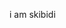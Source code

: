 i am skibidi

<!---
pirranhax/pirranhax is a ✨ special ✨ repository because its `README.md` (this file) appears on your GitHub profile.
You can click the Preview link to take a look at your changes.
--->

